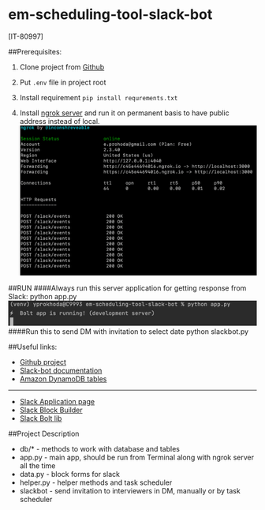 # em-scheduling-tool-slack-bot
[IT-80997]


##Prerequisites:
1. Clone project from [Github](https://github.com/griddynamics/em-scheduling-tool-slack-bot)
2. Put `.env` file in project root
3. Install requirement
`pip install requrements.txt`
   
4. Install [ngrok server](https://ngrok.com/) and run it on permanent basis to have public address instead of local.
![img.png](doc/img.png)

##RUN
####Always run this server application for getting response from Slack:
    python app.py 
![img.png](doc/img2.png)
####Run this to send DM with invitation to select date
    python slackbot.py


##Useful links:
* [Github project](https://github.com/griddynamics/em-scheduling-tool-slack-bot)
* [Slack-bot documentation](https://docs.google.com/document/d/1NNvzWUx9H_EDCAE2Y0m8wQwGFdfnC2OYSwweE2mlUtc/edit?ts=60ab7658)
* [Amazon DynamoDB tables](https://eu-central-1.console.aws.amazon.com/dynamodbv2/home?region=eu-central-1#tables)
---
* [Slack Application page](https://api.slack.com/apps/A022VUNSVL1?created=1)
* [Slack Block Builder](https://app.slack.com/block-kit-builder/T021Y2J1L2K#%7B%22blocks%22:%5B%5D%7D)
* [Slack Bolt lib](https://slack.dev/bolt-python/tutorial/getting-started)


##Project Description
* db/* - methods to work with database and tables
* app.py - main app, should be run from Terminal along with ngrok server all the time
* data.py - block forms for slack
* helper.py - helper methods and task scheduler 
* slackbot - send invitation to interviewers in DM, manually or by task scheduler